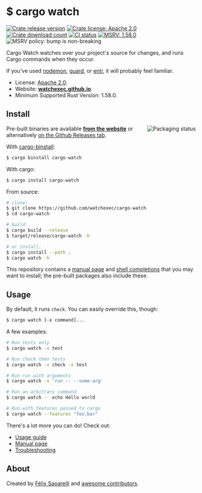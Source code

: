 # $ cargo watch

[![Crate release version](https://flat.badgen.net/crates/v/cargo-watch)](https://crates.io/crates/cargo-watch)
[![Crate license: Apache 2.0](https://flat.badgen.net/github/license/watchexec/cargo-watch)][license]
[![Crate download count](https://flat.badgen.net/crates/d/cargo-watch)](https://crates.io/crates/cargo-watch)
[![CI status](https://github.com/watchexec/cargo-watch/actions/workflows/check.yml/badge.svg)](https://github.com/watchexec/cargo-watch/actions/workflows/check.yml)
[![MSRV: 1.58.0](https://flat.badgen.net/badge/MSRV/1.58.0/purple)](https://blog.rust-lang.org/2022/01/13/Rust-1.58.0.html)
![MSRV policy: bump is non-breaking](https://flat.badgen.net/badge/MSRV%20policy/non-breaking/orange)

Cargo Watch watches over your project's source for changes, and runs Cargo
commands when they occur.

If you've used [nodemon], [guard], or [entr], it will probably feel familiar.

[nodemon]: http://nodemon.io/
[entr]: https://github.com/eradman/entr
[guard]: http://guardgem.org/

- License: [Apache 2.0][license].
- Website: **[watchexec.github.io](https://watchexec.github.io)**.
- Minimum Supported Rust Version: 1.58.0.

[license]: https://www.apache.org/licenses/LICENSE-2.0.html

## Install

<a href="https://repology.org/project/cargo-watch/versions"><img align="right" src="https://repology.org/badge/vertical-allrepos/cargo-watch.svg" alt="Packaging status"></a>

Pre-built binaries are available **[from the website][cw-downloads]** or
alternatively [on the Github Releases tab][releases].

[cw-downloads]: https://watchexec.github.io/downloads/cargo-watch
[releases]: https://github.com/watchexec/cargo-watch/releases

With [cargo-binstall](https://github.com/ryankurte/cargo-binstall):

```bash
$ cargo binstall cargo-watch
```

With cargo:

```bash
$ cargo install cargo-watch
```

From source:

```bash
# clone:
$ git clone https://github.com/watchexec/cargo-watch
$ cd cargo-watch

# build:
$ cargo build --release
$ target/release/cargo-watch -h

# or install:
$ cargo install --path .
$ cargo watch -h
```

This repository contains a [manual page](./cargo-watch.1) and
[shell completions](./completions) that you may want to install; the
pre-built packages also include these.

## Usage

By default, it runs `check`. You can easily override this, though:

```bash
$ cargo watch [-x command]...
```

A few examples:

```bash
# Run tests only
$ cargo watch -x test

# Run check then tests
$ cargo watch -x check -x test

# Run run with arguments
$ cargo watch -x 'run -- --some-arg'

# Run an arbitrary command
$ cargo watch -- echo Hello world

# Run with features passed to cargo
$ cargo watch --features "foo,bar"
```

There's a lot more you can do! Check out:

- [Usage guide](./USAGE.md)
- [Manual page](./cargo-watch.1.ronn)
- [Troubleshooting](./TROUBLESHOOT.md)

## About

Created by [Félix Saparelli][passcod] and [awesome contributors][contributors].

[contributors]: https://github.com/watchexec/cargo-watch/network/members
[passcod]: https://passcod.name
